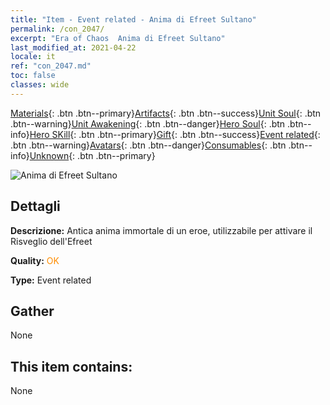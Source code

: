 ```yaml
---
title: "Item - Event related - Anima di Efreet Sultano"
permalink: /con_2047/
excerpt: "Era of Chaos  Anima di Efreet Sultano"
last_modified_at: 2021-04-22
locale: it
ref: "con_2047.md"
toc: false
classes: wide
---
```

 [Materials](/ItemsIT/){: .btn .btn--primary}[Artifacts](/ItemsIT/Artifacts/){: .btn .btn--success}[Unit Soul](/ItemsIT/UnitSoul/){: .btn .btn--warning}[Unit Awakening](/ItemsIT/UnitAwakening/){: .btn .btn--danger}[Hero Soul](/ItemsIT/HeroSoul/){: .btn .btn--info}[Hero SKill](/ItemsIT/HeroSkill/){: .btn .btn--primary}[Gift](/ItemsIT/Gift/){: .btn .btn--success}[Event related](/ItemsIT/Events/){: .btn .btn--warning}[Avatars](/ItemsIT/Avatars/){: .btn .btn--danger}[Consumables](/ItemsIT/Consumables/){: .btn .btn--info}[Unknown](/ItemsIT/Unknown/){: .btn .btn--primary}

 ![Anima di Efreet Sultano](/images/t/juexing_506.png)

## Dettagli
 **Descrizione:** Antica anima immortale di un eroe, utilizzabile per attivare il Risveglio dell'Efreet

 **Quality:** <span style="color: #FF8C00">OK</span>

 **Type:** Event related

## Gather

  None

## This item contains:

  None

